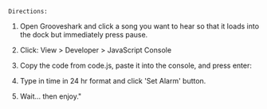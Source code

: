  <!DOCTYPE html>
 <html>
  <head></head>
  <body>

  	Directions:

1.	Open Grooveshark and click a song you want to hear so that it loads into the dock but immediately press pause.

2.	Click: View > Developer > JavaScript Console

3.	Copy the code from code.js, paste it into the console, and press enter:

4.	Type in time in 24 hr format and click 'Set Alarm' button.

5.	Wait... then enjoy."

</body>
 </html>